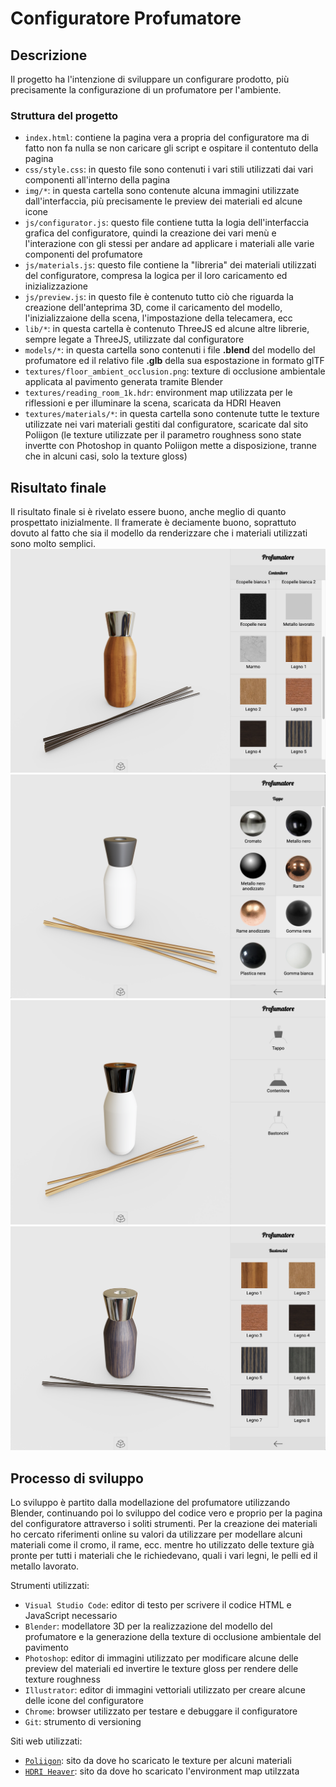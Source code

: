 # Configuratore Profumatore

## Descrizione
Il progetto ha l'intenzione di sviluppare un configurare prodotto, più precisamente la configurazione di un profumatore per l'ambiente.

### Struttura del progetto
- <code>index.html</code>: contiene la pagina vera a propria del configuratore ma di fatto non fa nulla se non caricare gli script e ospitare il contentuto della pagina
- <code>css/style.css</code>: in questo file sono contenuti i vari stili utilizzati dai vari componenti all'interno della pagina
- <code>img/*</code>: in questa cartella sono contenute alcuna immagini utilizzate dall'interfaccia, più precisamente le preview dei materiali ed alcune icone
- <code>js/configurator.js</code>: questo file contiene tutta la logia dell'interfaccia grafica del configuratore, quindi la creazione dei vari menù e l'interazione con gli stessi per andare ad applicare i materiali alle varie componenti del profumatore
- <code>js/materials.js</code>: questo file contiene la "libreria" dei materiali utilizzati del configuratore, compresa la logica per il loro caricamento ed inizializzazione
- <code>js/preview.js</code>: in questo file è contenuto tutto ciò che riguarda la creazione dell'anteprima 3D, come il caricamento del modello, l'inizializzaione della scena, l'impostazione della telecamera, ecc
- <code>lib/*</code>: in questa cartella è contenuto ThreeJS ed alcune altre librerie, sempre legate a ThreeJS, utilizzate dal configuratore
- <code>models/*</code>: in questa cartella sono contenuti i file **.blend** del modello del profumatore ed il relativo file **.glb** della sua espostazione in formato glTF
- <code>textures/floor_ambient_occlusion.png</code>: texture di occlusione ambientale applicata al pavimento generata tramite Blender
- <code>textures/reading_room_1k.hdr</code>: environment map utilizzata per le riflessioni e per illuminare la scena, scaricata da HDRI Heaven
- <code>textures/materials/*</code>: in questa cartella sono contenute tutte le texture utilizzate nei vari materiali gestiti dal configuratore, scaricate dal sito Poliigon (le texture utilizzate per il parametro roughness sono state invertte con Photoshop in quanto Poliigon mette a disposizione, tranne che in alcuni casi, solo la texture gloss)

## Risultato finale
Il risultato finale si è rivelato essere buono, anche meglio di quanto prospettato inizialmente.
Il framerate è deciamente buono, soprattuto dovuto al fatto che sia il modello da renderizzare che i materiali utilizzati sono molto semplici.
![](images/preview_1.png)
![](images/preview_2.png)
![](images/preview_3.png)
![](images/preview_4.png)

## Processo di sviluppo
Lo sviluppo è partito dalla modellazione del profumatore utilizzando Blender, continuando poi lo sviluppo del codice vero e proprio per la pagina del configuratore attraverso i soliti strumenti.
Per la creazione dei materiali ho cercato riferimenti online su valori da utilizzare per modellare alcuni materiali come il cromo, il rame, ecc. mentre ho utilizzato delle texture già pronte per tutti i materiali che le richiedevano, quali i vari legni, le pelli ed il metallo lavorato.

Strumenti utilizzati:
- <code>Visual Studio Code</code>: editor di testo per scrivere il codice HTML e JavaScript necessario
- <code>Blender</code>: modellatore 3D per la realizzazione del modello del profumatore e la generazione della texture di occlusione ambientale del pavimento
- <code>Photoshop</code>: editor di immagini utilizzato per modificare alcune delle preview del materiali ed invertire le texture gloss per rendere delle texture roughness
- <code>Illustrator</code>: editor di immagini vettoriali utilizzato per creare alcune delle icone del configuratore
- <code>Chrome</code>: browser utilizzato per testare e debuggare il configuratore
- <code>Git</code>: strumento di versioning

Siti web utilizzati:
- <code>[Poliigon](https://www.poliigon.com)</code>: sito da dove ho scaricato le texture per alcuni materiali
- <code>[HDRI Heaver](https://hdrihaven.com)</code>: sito da dove ho scaricato l'environment map utilzzata